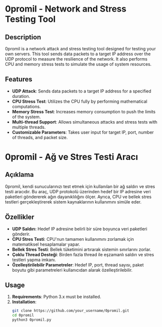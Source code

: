 # 0promil - Network and Stress Testing Tool

## Description
0promil is a network attack and stress testing tool designed for testing your own servers. This tool sends data packets to a target IP address over the UDP protocol to measure the resilience of the network. It also performs CPU and memory stress tests to simulate the usage of system resources.

## Features
- **UDP Attack**: Sends data packets to a target IP address for a specified duration.
- **CPU Stress Test**: Utilizes the CPU fully by performing mathematical computations.
- **Memory Stress Test**: Increases memory consumption to push the limits of the system.
- **Multi-thread Support**: Allows simultaneous attacks and stress tests with multiple threads.
- **Customizable Parameters**: Takes user input for target IP, port, number of threads, and packet size.

# 0promil - Ağ ve Stres Testi Aracı

## Açıklama
0promil, kendi sunucularınızı test etmek için kullanılan bir ağ saldırı ve stres testi aracıdır. Bu araç, UDP protokolü üzerinden hedef bir IP adresine veri paketleri göndererek ağın dayanıklılığını ölçer. Ayrıca, CPU ve bellek stres testleri gerçekleştirerek sistem kaynaklarının kullanımını simüle eder.

## Özellikler
- **UDP Saldırı**: Hedef IP adresine belirli bir süre boyunca veri paketleri gönderir.
- **CPU Stres Testi**: CPU'nun tamamen kullanımını zorlamak için matematiksel hesaplamalar yapar.
- **Bellek Stres Testi**: Bellek tüketimini artırarak sistemin sınırlarını zorlar.
- **Çoklu Thread Desteği**: Birden fazla thread ile eşzamanlı saldırı ve stres testleri yapma imkanı.
- **Özelleştirilebilir Parametreler**: Hedef IP, port, thread sayısı, paket boyutu gibi parametreleri kullanıcıdan alarak özelleştirilebilir.

## Usage
1. **Requirements**: Python 3.x must be installed.
2. **Installation**:
   ```bash
   git clone https://github.com/your_username/0promil.git
   cd 0promil
   python3 0promil.py
